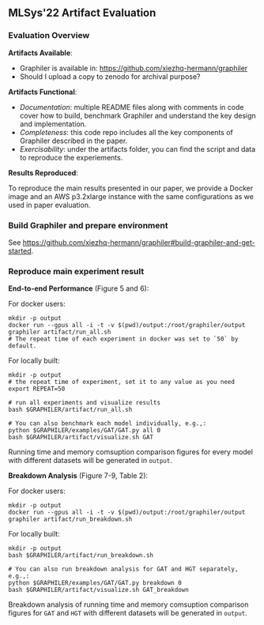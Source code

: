 ## MLSys'22 Artifact Evaluation

### Evaluation Overview
**Artifacts Available**:
- Graphiler is available in: https://github.com/xiezhq-hermann/graphiler
- Should I upload a copy to zenodo for archival purpose?

**Artifacts Functional**:
- *Documentation*: multiple README files along with comments in code cover how to build, benchmark Graphiler and understand the key design and implementation.
- *Completeness*: this code repo includes all the key components of Graphiler described in the paper.
- *Exercisability*: under the artifacts folder, you can find the script and data to reproduce the experiements.

**Results Reproduced**:

To reproduce the main results presented in our paper, we provide a Docker image and an AWS p3.2xlarge instance with the same configurations as we used in paper evaluation.

### Build Graphiler and prepare environment
See https://github.com/xiezhq-hermann/graphiler#build-graphiler-and-get-started.

### Reproduce main experiment result
**End-to-end Performance** (Figure 5 and 6):

For docker users:
```
mkdir -p output
docker run --gpus all -i -t -v $(pwd)/output:/root/graphiler/output graphiler artifact/run_all.sh
# The repeat time of each experiment in docker was set to `50` by default.
```
For locally built:
```
mkdir -p output
# the repeat time of experiment, set it to any value as you need
export REPEAT=50

# run all experiments and visualize results
bash $GRAPHILER/artifact/run_all.sh

# You can also benchmark each model individually, e.g.,:
python $GRAPHILER/examples/GAT/GAT.py all 0
bash $GRAPHILER/artifact/visualize.sh GAT
```
Running time and memory comsuption comparison figures for every model with different datasets will be generated in `output`.

**Breakdown Analysis** (Figure 7-9, Table 2):

For docker users:
```
mkdir -p output
docker run --gpus all -i -t -v $(pwd)/output:/root/graphiler/output graphiler artifact/run_breakdown.sh
```
For locally built:
```
mkdir -p output
bash $GRAPHILER/artifact/run_breakdown.sh

# You can also run breakdown analysis for GAT and HGT separately, e.g.,:
python $GRAPHILER/examples/GAT/GAT.py breakdown 0
bash $GRAPHILER/artifact/visualize.sh GAT_breakdown
```
Breakdown analysis of running time and memory comsuption comparison figures for `GAT` and `HGT` with different datasets will be generated in `output`.